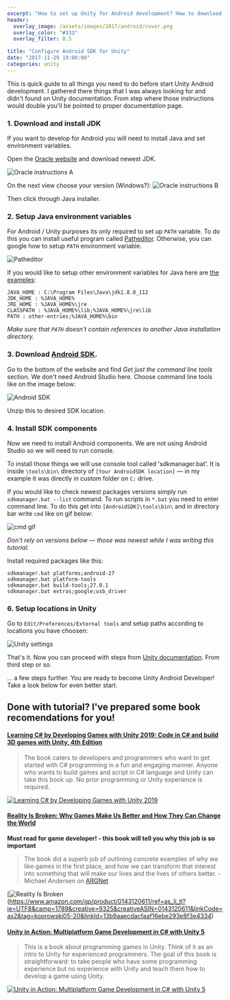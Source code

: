 ```yaml
---
excerpt: "How to set up Unity for Android development? How to download and install JDK, set Android SDK PATH and other Android stuff on Windows? Here you have step by step receipt to download & start Android development environment for Unity."
header:
  overlay_image: /assets/images/2017/android/cover.png
  overlay_color: "#333"
  overlay_filter: 0.5

title: "Configure Android SDK for Unity"
date: "2017-11-29 19:00:00"
categories: unity
---
```


This is quick guide to all things you need to do before start Unity Android development. I gathered there things that I was always looking for and didn't found on Unity documentation. From step where those instructions would double you'll be pointed to proper documentation page.

### 1. Download and install JDK

If you want to develop for Android you will need to install Java and set environment variables.

Open the [Oracle website](http://www.oracle.com/technetwork/java/javase/downloads/index.html) and download newest JDK.

![Oracle instructions A](/assets/images/2017/android/jdkA.png)

On the next view choose your version (Windows?):
![Oracle instructions B](/assets/images/2017/android/jdkB.png)

Then click through Java installer.

### 2. Setup Java environment variables
For Android / Unity purposes its only required to set up `PATH` variable. To do this you can install useful program called [Patheditor](https://patheditor2.codeplex.com/). Otherwise, you can google how to setup `PATH` environment variable.

![Patheditor](/assets/images/2017/android/patheditor.png)

If you would like to setup other environment variables for Java here are [the examples](https://stackoverflow.com/questions/1672281/environment-variables-for-java-installation):

```
JAVA_HOME : C:\Program Files\Java\jdk1.8.0_112
JDK_HOME : %JAVA_HOME%
JRE_HOME : %JAVA_HOME%\jre
CLASSPATH : %JAVA_HOME%\lib;%JAVA_HOME%\jre\lib
PATH : other-entries;%JAVA_HOME%\bin
```

*Make sure that `PATH` doesn't contain references to another Java installation directory.*

### 3. Download [Android SDK](https://developer.android.com/studio/index.html).

Go to the bottom of the website and find *Get just the command line tools* section. We don't need Android Studio here. Choose command line tools like on the image below:

![Android SDK](/assets/images/2017/android/sdk.png)

Unzip this to desired SDK location.

### 4. Install SDK components

Now we need to install Android components. We are not using Android Studio so we will need to run console.

To install those things we will use console tool called 'sdkmanager.bat'. It is inside `\tools\bin\` directory of `[Your AndroidSDK location]` — in my example it was directly in custom folder on `C:` drive.

If you would like to check newest packages versions simply run `sdkmanager.bat --list` command.
To run scripts in `*.bat` you need to enter command line. To do this get into `[AndroidSDK]\tools\bin\` and in directory bar write `cmd` like on gif below:

![cmd gif](/assets/images/2017/android/cmd.gif)

_Don't rely on versions below — those was newest while I was writing this tutorial._

Install required packages like this:
```
sdkmanager.bat platforms;android-27
sdkmanager.bat platform-tools
sdkmanager.bat build-tools;27.0.1
sdkmanager.bat extras;google;usb_driver
```
### 6. Setup locations in Unity

Go to `Edit/Preferences/External tools` and setup paths according to locations you have choosen:

![Unity settings](/assets/images/2017/android/unity.png)

That's it. Now you can proceed with steps from [Unity documentation](https://docs.unity3d.com/Manual/android-sdksetup.html). From third step or so.

... a few steps further. You are ready to become Unity Android Developer! Take a look below for even better start.


## Done with tutorial? I've prepared some book recomendations for you!

#### [Learning C# by Developing Games with Unity 2019: Code in C# and build 3D games with Unity, 4th Edition](https://www.amazon.com/gp/product/1789532051/ref=as_li_tl?ie=UTF8&camp=1789&creative=9325&creativeASIN=1789532051&linkCode=as2&tag=koprowski05-20&linkId=1c6d3fefea54bbcee3b5b9e0e89fb04b)
> The book caters to developers and programmers who want to get started with C# programming in a fun and engaging manner. Anyone who wants to build games and script in C# language and Unity can take this book up. No prior programming or Unity experience is required.

[![Learning C# by Developing Games with Unity 2019](https://images-na.ssl-images-amazon.com/images/I/51RqggaQarL.jpg)](https://www.amazon.com/gp/product/1789532051/ref=as_li_tl?ie=UTF8&camp=1789&creative=9325&creativeASIN=1789532051&linkCode=as2&tag=koprowski05-20&linkId=1c6d3fefea54bbcee3b5b9e0e89fb04b)


#### [Reality Is Broken: Why Games Make Us Better and How They Can Change the World](https://www.amazon.com/gp/product/0143120611/ref=as_li_tl?ie=UTF8&camp=1789&creative=9325&creativeASIN=0143120611&linkCode=as2&tag=koprowski05-20&linkId=13b9aaecdacfaaf16ebe293e8f3e4334)

**Must read for game developer! - this book will tell you why this job is so important**
> The book did a superb job of outlining concrete examples of why we like games in the first place, and how we can transform that interest into something that will make our lives and the lives of others better. - Michael Andersen on [ARGNet](http://www.argn.com/2011/01/a_commentary_on_jane_mcgonigals_new_book_reality_is_broken/)

[![Reality Is Broken](https://images-na.ssl-images-amazon.com/images/I/518%2Bt9RNR5L._SX324_BO1,204,203,200_.jpg)(https://www.amazon.com/gp/product/0143120611/ref=as_li_tl?ie=UTF8&camp=1789&creative=9325&creativeASIN=0143120611&linkCode=as2&tag=koprowski05-20&linkId=13b9aaecdacfaaf16ebe293e8f3e4334)


#### [Unity in Action: Multiplatform Game Development in C# with Unity 5](https://www.amazon.com/gp/product/161729232X/ref=as_li_tl?ie=UTF8&camp=1789&creative=9325&creativeASIN=161729232X&linkCode=as2&tag=koprowski05-20&linkId=4dd5d011e0a3e8ff96ff46e5236ad31a)
> This is a book about programming games in Unity. Think of it as an intro to Unity for experienced programmers. The goal of this book is straightforward: to take people who have some programming experience but no experience with Unity and teach them how to develop a game using Unity. 

[![Unity in Action: Multiplatform Game Development in C# with Unity 5](https://images-na.ssl-images-amazon.com/images/I/510Qt3luBQL._SX396_BO1,204,203,200_.jpg)](https://www.amazon.com/gp/product/161729232X/ref=as_li_tl?ie=UTF8&camp=1789&creative=9325&creativeASIN=161729232X&linkCode=as2&tag=koprowski05-20&linkId=4dd5d011e0a3e8ff96ff46e5236ad31a)
